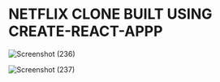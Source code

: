 # NETFLIX CLONE BUILT USING CREATE-REACT-APPP


![Screenshot (236)](https://user-images.githubusercontent.com/62941669/120080621-7f3ae580-c0d7-11eb-8f9e-8632bfceb697.png)



![Screenshot (237)](https://user-images.githubusercontent.com/62941669/120080654-a1ccfe80-c0d7-11eb-9978-e2210bc4d7b0.png)


